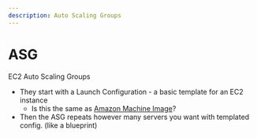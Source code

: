 ```yaml
---
description: Auto Scaling Groups
---
```


# ASG

EC2 Auto Scaling Groups

* They start with a Launch Configuration  - a basic template for an EC2 instance 
  * Is this the same as [Amazon Machine Image](../servers/ec2.md)?
* Then the ASG repeats however many servers you want with templated config. \(like a blueprint\)


